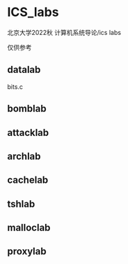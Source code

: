 # ICS_labs

北京大学2022秋 计算机系统导论/ics labs

仅供参考

## datalab

bits.c

## bomblab

## attacklab

## archlab

## cachelab

## tshlab

## malloclab

## proxylab
